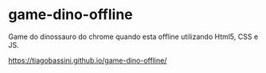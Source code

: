 # game-dino-offline
Game do dinossauro do chrome quando esta offline utilizando Html5, CSS e JS. 

<https://tiagobassini.github.io/game-dino-offline/>